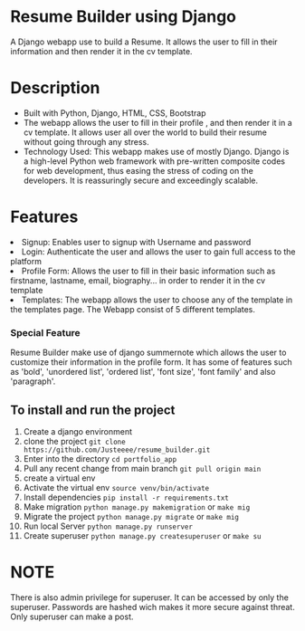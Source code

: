 # Resume Builder using Django
A Django webapp use to build a Resume. It allows the user to fill in their information and then render it in the cv template.
# Description
<ul>
<li>Built with Python, Django, HTML, CSS, Bootstrap</li>
<li>The webapp allows the user to fill in their profile , and then render it in a cv template. It allows user all over the world to build their resume without going through any stress.</li>
<li>Technology Used: This webapp makes use of mostly Django. Django is a high-level Python web framework with pre-written composite codes for web development, thus easing the stress of coding on the developers. It is reassuringly secure and exceedingly scalable.</li>
</ul>

# Features
<li>Signup: Enables user to signup with Username and password</li>
<li>Login: Authenticate the user and allows the user to gain full access to the platform </li>
<li>Profile Form: Allows the user to fill in their basic information such as firstname, lastname, email, biography... in order to render it in the cv template</li>
<li>Templates: The webapp allows the user to choose any of the template in the templates page. The Webapp consist of 5 different templates. </li>

### Special Feature
Resume Builder make use of django summernote which allows the user to customize their information in the profile form. It has some of features such as 'bold', 'unordered list', 'ordered list', 'font size', 'font family' and also 'paragraph'.

## To install and run the project
1. Create a django environment 
2. clone the project             ```git clone https://github.com/Justeeee/resume_builder.git``` 
3.  Enter into the directory         ```cd portfolio_app```
4.  Pull any recent change from main branch     ```git pull origin main```
5.  create a virtual env 
6. Activate the virtual env   ```source venv/bin/activate```
7. Install dependencies  ```pip install -r requirements.txt```
8. Make migration    ```python manage.py makemigration``` or ```make mig```
9. Migrate the project   ```python manage.py migrate``` or ```make mig```
10. Run local Server  ```python manage.py runserver```
11. Create superuser ```python manage.py createsuperuser``` or ```make su```
# NOTE
There is also admin privilege for superuser. It can be accessed by only the superuser. Passwords are hashed wich makes it more secure against threat. Only superuser can make a post.
